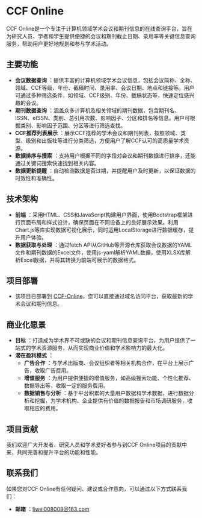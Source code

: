 # CCF Online

CCF Online是一个专注于计算机领域学术会议和期刊信息的在线查询平台，旨在为研究人员、学者和学生提供便捷的会议和期刊截止日期、录用率等关键信息查询服务，帮助用户更好地规划和参与学术活动。

## 主要功能

- **会议数据查询** ：提供丰富的计算机领域学术会议信息，包括会议简称、全称、领域、CCF等级、年份、截稿时间、录用率、会议日期、地点和链接等。用户可通过多种筛选条件，如领域、CCF级别、年份、截稿状态等，快速定位感兴趣的会议。
- **期刊数据查询** ：涵盖众多计算机及相关领域的期刊数据，包含期刊名、ISSN、eISSN、类别、总引用次数、影响因子、分区和排名等信息。用户可根据类别、影响因子范围、分区等进行筛选查找。
- **CCF推荐列表展示** ：展示CCF推荐的学术会议和期刊列表，按照领域、类型、级别和出版社等进行分类筛选，方便用户了解CCF认可的高质量学术资源。
- **数据排序与搜索** ：支持用户根据不同的字段对会议和期刊数据进行排序，还能通过关键词搜索快速找到相关内容。
- **数据更新提醒** ：自动检测数据是否过期，并提醒用户及时更新，以保证数据的时效性和准确性。

## 技术架构

- **前端** ：采用HTML、CSS和JavaScript构建用户界面，使用Bootstrap框架进行页面布局和样式设计，确保页面在不同设备上的良好展示效果。利用Chart.js等库实现数据可视化展示，同时运用LocalStorage进行数据缓存，提升用户体验。
- **数据获取与处理** ：通过fetch API从GitHub等开源仓库获取会议数据的YAML文件和期刊数据的Excel文件，使用js-yaml解析YAML数据，使用XLSX库解析Excel数据，并将其转换为前端可展示的数据格式。

## 项目部署

- 该项目已部署到 [CCF-Online](https://www.lwow.xyz/CCF/)，您可以直接通过域名访问平台，获取最新的学术会议和期刊信息。

## 商业化愿景

- **目标** ：打造成为学术界不可或缺的会议和期刊信息查询平台，为用户提供了一站式的学术资源服务，从而实现商业价值和学术影响力的最大化。
- **潜在盈利模式** ：
  - **广告合作** ：与学术出版商、会议组织者等相关机构合作，在平台上展示广告，收取广告费用。
  - **增值服务** ：为用户提供便捷的增值服务，如高级搜索功能、个性化推荐、数据导出等，收取一定的服务费用。
  - **数据销售与分析** ：基于平台积累的大量用户数据和学术数据，进行数据分析和挖掘，为学术机构、企业提供有价值的数据报告和市场调研服务，收取相应的费用。

## 项目贡献

我们欢迎广大开发者、研究人员和学术爱好者参与到CCF Online项目的贡献中来，共同完善和提升平台的功能和性能。

## 联系我们

如果您对CCF Online有任何疑问、建议或合作意向，可以通过以下方式联系我们：

- **邮箱** ：liwei008009@163.com